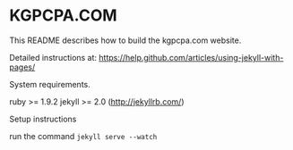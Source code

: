 # KGPCPA.COM

This README describes how to build the kgpcpa.com website.

Detailed instructions at: https://help.github.com/articles/using-jekyll-with-pages/


System requirements.

  ruby >= 1.9.2
  jekyll >= 2.0 (http://jekyllrb.com/) 


Setup instructions

  run the command `jekyll serve --watch`

